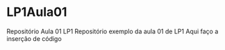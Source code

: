 # LP1Aula01
Repositório Aula 01 LP1
Repositório exemplo da aula 01 de LP1
Aqui faço a inserção de código
